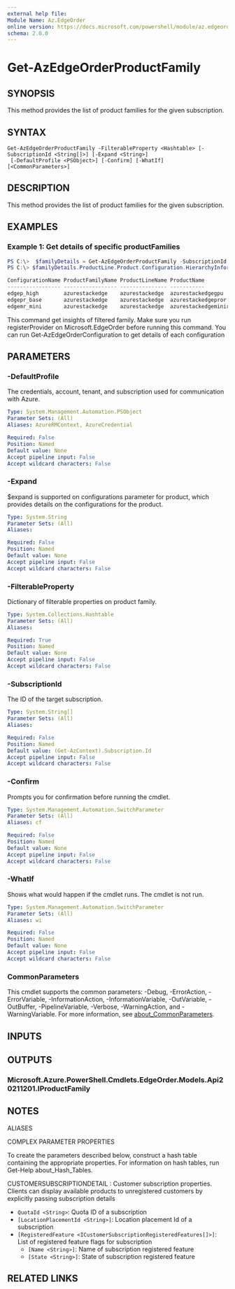 ```yaml
---
external help file:
Module Name: Az.EdgeOrder
online version: https://docs.microsoft.com/powershell/module/az.edgeorder/get-azedgeorderproductfamily
schema: 2.0.0
---
```


# Get-AzEdgeOrderProductFamily

## SYNOPSIS
This method provides the list of product families for the given subscription.

## SYNTAX

```
Get-AzEdgeOrderProductFamily -FilterableProperty <Hashtable> [-SubscriptionId <String[]>] [-Expand <String>]
 [-DefaultProfile <PSObject>] [-Confirm] [-WhatIf] [<CommonParameters>]
```

## DESCRIPTION
This method provides the list of product families for the given subscription.

## EXAMPLES

### Example 1: Get details of specific productFamilies
```powershell
PS C:\>  $familyDetails = Get-AzEdgeOrderProductFamily -SubscriptionId SubscriptionId -FilterableProperty  @{"azurestackedge"=@($filterableProperty)} -Expand "configurations"
PS C:\> $familyDetails.ProductLine.Product.Configuration.HierarchyInformation

ConfigurationName ProductFamilyName ProductLineName ProductName
----------------- ----------------- --------------- -----------
edgep_high        azurestackedge    azurestackedge  azurestackedgegpu
edgepr_base       azurestackedge    azurestackedge  azurestackedgepror
edgemr_mini       azurestackedge    azurestackedge  azurestackedgeminir
```

This command get insights of filtered family.
Make sure you run registerProvider on Microsoft.EdgeOrder before running this command.
You can run Get-AzEdgeOrderConfiguration to get details of each configuration

## PARAMETERS

### -DefaultProfile
The credentials, account, tenant, and subscription used for communication with Azure.

```yaml
Type: System.Management.Automation.PSObject
Parameter Sets: (All)
Aliases: AzureRMContext, AzureCredential

Required: False
Position: Named
Default value: None
Accept pipeline input: False
Accept wildcard characters: False
```

### -Expand
$expand is supported on configurations parameter for product, which provides details on the configurations for the product.

```yaml
Type: System.String
Parameter Sets: (All)
Aliases:

Required: False
Position: Named
Default value: None
Accept pipeline input: False
Accept wildcard characters: False
```

### -FilterableProperty
Dictionary of filterable properties on product family.

```yaml
Type: System.Collections.Hashtable
Parameter Sets: (All)
Aliases:

Required: True
Position: Named
Default value: None
Accept pipeline input: False
Accept wildcard characters: False
```

### -SubscriptionId
The ID of the target subscription.

```yaml
Type: System.String[]
Parameter Sets: (All)
Aliases:

Required: False
Position: Named
Default value: (Get-AzContext).Subscription.Id
Accept pipeline input: False
Accept wildcard characters: False
```

### -Confirm
Prompts you for confirmation before running the cmdlet.

```yaml
Type: System.Management.Automation.SwitchParameter
Parameter Sets: (All)
Aliases: cf

Required: False
Position: Named
Default value: None
Accept pipeline input: False
Accept wildcard characters: False
```

### -WhatIf
Shows what would happen if the cmdlet runs.
The cmdlet is not run.

```yaml
Type: System.Management.Automation.SwitchParameter
Parameter Sets: (All)
Aliases: wi

Required: False
Position: Named
Default value: None
Accept pipeline input: False
Accept wildcard characters: False
```

### CommonParameters
This cmdlet supports the common parameters: -Debug, -ErrorAction, -ErrorVariable, -InformationAction, -InformationVariable, -OutVariable, -OutBuffer, -PipelineVariable, -Verbose, -WarningAction, and -WarningVariable. For more information, see [about_CommonParameters](http://go.microsoft.com/fwlink/?LinkID=113216).

## INPUTS

## OUTPUTS

### Microsoft.Azure.PowerShell.Cmdlets.EdgeOrder.Models.Api20211201.IProductFamily

## NOTES

ALIASES

COMPLEX PARAMETER PROPERTIES

To create the parameters described below, construct a hash table containing the appropriate properties. For information on hash tables, run Get-Help about_Hash_Tables.


CUSTOMERSUBSCRIPTIONDETAIL <ICustomerSubscriptionDetails>: Customer subscription properties. Clients can display available products to unregistered customers by explicitly passing subscription details
  - `QuotaId <String>`: Quota ID of a subscription
  - `[LocationPlacementId <String>]`: Location placement Id of a subscription
  - `[RegisteredFeature <ICustomerSubscriptionRegisteredFeatures[]>]`: List of registered feature flags for subscription
    - `[Name <String>]`: Name of subscription registered feature
    - `[State <String>]`: State of subscription registered feature

## RELATED LINKS

